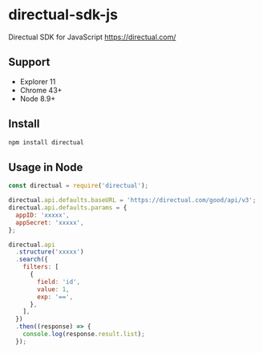 # directual-sdk-js
Directual SDK for JavaScript https://directual.com/

## Support
* Explorer 11
* Chrome 43+
* Node 8.9+

## Install
```sh
npm install directual
```

## Usage in Node
```js
const directual = require('directual');

directual.api.defaults.baseURL = 'https://directual.com/good/api/v3';
directual.api.defaults.params = {
  appID: 'xxxxx',
  appSecret: 'xxxxx',
};

directual.api
  .structure('xxxxx')
  .search({
    filters: [
      {
        field: 'id',
        value: 1,
        exp: '==',
      },
    ],
  })
  .then((response) => {
    console.log(response.result.list);
  });
  ```
